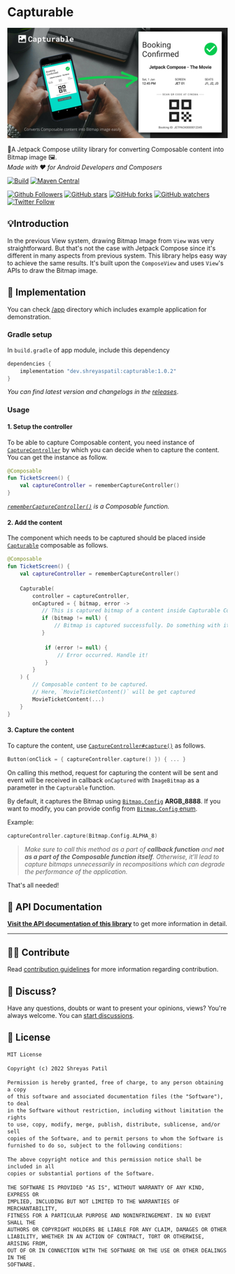 # Capturable

![Capturable](art/header.png)

🚀A Jetpack Compose utility library for converting Composable content into Bitmap image 🖼️.  
_Made with ❤️ for Android Developers and Composers_ 

[![Build](https://github.com/PatilShreyas/Capturable/actions/workflows/build.yml/badge.svg)](https://github.com/PatilShreyas/Capturable/actions/workflows/build.yml)
[![Maven Central](https://img.shields.io/maven-central/v/dev.shreyaspatil/capturable)](https://search.maven.org/artifact/dev.shreyaspatil/capturable)

[![Github Followers](https://img.shields.io/github/followers/PatilShreyas?label=Follow&style=social)](https://github.com/PatilShreyas)
[![GitHub stars](https://img.shields.io/github/stars/PatilShreyas/Capturable?style=social)](https://github.com/PatilShreyas/Capturable/stargazers)
[![GitHub forks](https://img.shields.io/github/forks/PatilShreyas/Capturable?style=social)](https://github.com/PatilShreyas/Capturable/network/members)
[![GitHub watchers](https://img.shields.io/github/watchers/PatilShreyas/Capturable?style=social)](https://github.com/PatilShreyas/Capturable/watchers)
[![Twitter Follow](https://img.shields.io/twitter/follow/imShreyasPatil?label=Follow&style=social)](https://twitter.com/imShreyasPatil)

## 💡Introduction 

In the previous View system, drawing Bitmap Image from `View` was very straightforward. But that's not the case with Jetpack Compose since it's different in many aspects from previous system. This library helps easy way to achieve the same results. 
It's built upon the `ComposeView` and uses `View`'s APIs to draw the Bitmap image.

## 🚀 Implementation

You can check [/app](/app) directory which includes example application for demonstration. 

### Gradle setup

In `build.gradle` of app module, include this dependency

```gradle
dependencies {
    implementation "dev.shreyaspatil:capturable:1.0.2"
}
```

_You can find latest version and changelogs in the [releases](https://github.com/PatilShreyas/Capturable/releases)_.

### Usage

#### 1. Setup the controller

To be able to capture Composable content, you need instance of [`CaptureController`](https://patilshreyas.github.io/Capturable/capturable/dev.shreyaspatil.capturable.controller/-capture-controller/index.html) by which you can decide when to capture the content. You can get the instance as follow.

```kotlin
@Composable
fun TicketScreen() {
    val captureController = rememberCaptureController()
}
```

_[`rememberCaptureController()`](https://patilshreyas.github.io/Capturable/capturable/dev.shreyaspatil.capturable.controller/remember-capture-controller.html) is a Composable function._

#### 2. Add the content

The component which needs to be captured should be placed inside [`Capturable`](https://patilshreyas.github.io/Capturable/capturable/dev.shreyaspatil.capturable/-capturable-kt/-capturable.html) composable as follows.

```kotlin
@Composable
fun TicketScreen() {
    val captureController = rememberCaptureController()
    
    Capturable(
        controller = captureController,
        onCaptured = { bitmap, error ->
           // This is captured bitmap of a content inside Capturable Composable.
           if (bitmap != null) {
               // Bitmap is captured successfully. Do something with it!
           }
            
            if (error != null) {
                // Error occurred. Handle it!
            }
        }
    ) {
        // Composable content to be captured.
        // Here, `MovieTicketContent()` will be get captured
        MovieTicketContent(...)
    }
}
```

#### 3. Capture the content

To capture the content, use [`CaptureController#capture()`](https://patilshreyas.github.io/Capturable/capturable/dev.shreyaspatil.capturable.controller/-capture-controller/capture.html) as follows. 

```kotlin
Button(onClick = { captureController.capture() }) { ... }
```

On calling this method, request for capturing the content will be sent and event will be received in callback `onCaptured` with `ImageBitmap` as a parameter in the `Capturable` function.

By default, it captures the Bitmap using [`Bitmap.Config`](https://developer.android.com/reference/android/graphics/Bitmap.Config) **ARGB_8888**. If you want to modify, you can provide config from [`Bitmap.Config` enum](https://developer.android.com/reference/android/graphics/Bitmap.Config).

Example:

```kotlin
captureController.capture(Bitmap.Config.ALPHA_8)
```

> _Make sure to call this method as a part of **callback function** and **not as a part of the Composable function itself**. Otherwise, it'll lead to capture bitmaps unnecessarily in recompositions which can degrade the performance of the application._

That's all needed!

## 📄 API Documentation

[**Visit the API documentation of this library**](https://patilshreyas.github.io/Capturable) to get more information in detail.

---

## 🙋‍♂️ Contribute 

Read [contribution guidelines](CONTRIBUTING.md) for more information regarding contribution.

## 💬 Discuss? 

Have any questions, doubts or want to present your opinions, views? You're always welcome. You can [start discussions](https://github.com/PatilShreyas/Capturable/discussions).

## 📝 License

```
MIT License

Copyright (c) 2022 Shreyas Patil

Permission is hereby granted, free of charge, to any person obtaining a copy
of this software and associated documentation files (the "Software"), to deal
in the Software without restriction, including without limitation the rights
to use, copy, modify, merge, publish, distribute, sublicense, and/or sell
copies of the Software, and to permit persons to whom the Software is
furnished to do so, subject to the following conditions:

The above copyright notice and this permission notice shall be included in all
copies or substantial portions of the Software.

THE SOFTWARE IS PROVIDED "AS IS", WITHOUT WARRANTY OF ANY KIND, EXPRESS OR
IMPLIED, INCLUDING BUT NOT LIMITED TO THE WARRANTIES OF MERCHANTABILITY,
FITNESS FOR A PARTICULAR PURPOSE AND NONINFRINGEMENT. IN NO EVENT SHALL THE
AUTHORS OR COPYRIGHT HOLDERS BE LIABLE FOR ANY CLAIM, DAMAGES OR OTHER
LIABILITY, WHETHER IN AN ACTION OF CONTRACT, TORT OR OTHERWISE, ARISING FROM,
OUT OF OR IN CONNECTION WITH THE SOFTWARE OR THE USE OR OTHER DEALINGS IN THE
SOFTWARE.
```
